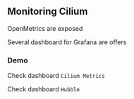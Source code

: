 ## Monitoring Cilium

OpenMetrics are exposed

Several dashboard for Grafana are offers [](https://grafana.com/grafana/dashboards/?search=Cilium)

### Demo [<i class="fa fa-comment-code"></i>](https://github.com/nicholasdille/container-slides/blob/master/120_kubernetes/cilium/monitoring.demo "monitoring.demo")

Check dashboard `Cilium Metrics`

Check dashboard `Hubble`